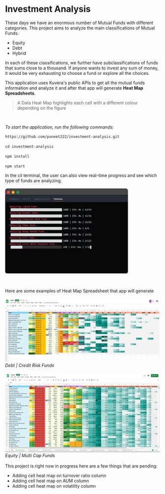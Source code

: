 # Investment Analysis

These days we have an enormous number of Mutual Funds with different categories. This project aims to analyze the main classifications of Mutual Funds.

- Equity
- Debt
- Hybrid

In each of these classifications, we further have subclassifications of funds that sums close to a thousand. If anyone wants to invest any sum of money, it would be very exhausting to choose a fund or explore all the choices.

This application uses Kuvera's public APIs to get all the mutual funds information and analyze it and after that app will generate **Heat Map Spreadsheets**.

> A Data Heat Map highlights each cell with a different colour depending on the figure

<br>

*To start the application, run the following commands:*

```
https://github.com/puneet222/investment-analysis.git

cd investment-analysis

npm install

npm start
```

In the cli terminal, the user can also view real-time progress and see which type of funds are analyzing.
<br/>
<br/>
<img src="./assets/progress.png" alt="Progress" width="400" />

<br/>

Here are some examples of Heat Map Spreadsheet that app will generate
<br/>
<br/>
<img src="./assets/Debt.png" alt="Debt Funds" width="800" />
*Debt | Credit Risk Funds*
<br/>
<br/>
<img src="./assets/equity.png" alt="Debt Funds" width="800" />
*Equity | Multi Cap Funds*
<br/>
<br/>
This project is right now in progress here are a few things that are pending:
- Adding cell heat map on turnover ratio column
- Adding cell heat map on AUM column
- Adding cell heat map on volatility column



